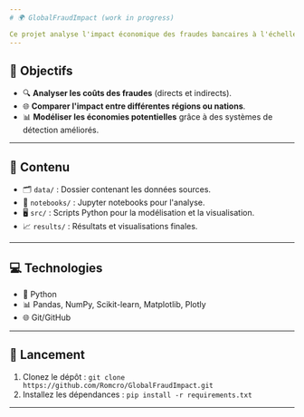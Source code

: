 ```yaml
---
# 🌍 GlobalFraudImpact (work in progress)

Ce projet analyse l'impact économique des fraudes bancaires à l'échelle nationale, en utilisant des données réelles pour mesurer les coûts directs et indirects. Nous explorons également des solutions pour réduire ces coûts et améliorer la détection des fraudes.
---
```


## 🎯 Objectifs

- 🔍 **Analyser les coûts des fraudes** (directs et indirects).
- 🌐 **Comparer l'impact entre différentes régions ou nations**.
- 📊 **Modéliser les économies potentielles** grâce à des systèmes de détection améliorés.

---

## 📁 Contenu

- 🗂️ `data/` : Dossier contenant les données sources.
- 📒 `notebooks/` : Jupyter notebooks pour l'analyse.
- 🖥️ `src/` : Scripts Python pour la modélisation et la visualisation.
- 📈 `results/` : Résultats et visualisations finales.

---

## 💻 Technologies

- 🐍 Python
- 📊 Pandas, NumPy, Scikit-learn, Matplotlib, Plotly
- 🌐 Git/GitHub

---

## 🚀 Lancement

1. Clonez le dépôt : `git clone https://github.com/Romcro/GlobalFraudImpact.git`
2. Installez les dépendances : `pip install -r requirements.txt`

---
